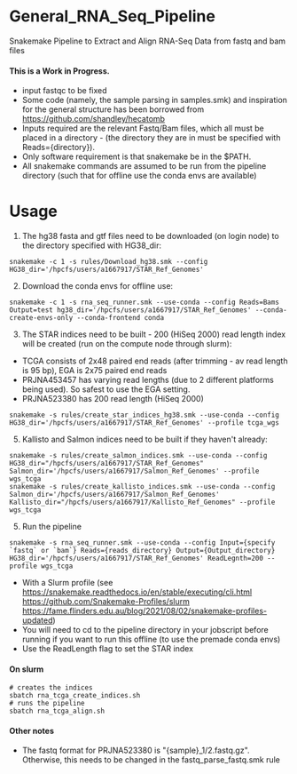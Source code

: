 # General_RNA_Seq_Pipeline
Snakemake Pipeline to Extract and Align RNA-Seq Data from fastq and bam files

#### This is a Work in Progress.

* input fastqc to be fixed
* Some code (namely, the sample parsing in samples.smk) and inspiration for the general structure has been borrowed from https://github.com/shandley/hecatomb
* Inputs required are the relevant Fastq/Bam files, which all must be placed in a directory - (the directory they are in must be specified with Reads={directory}).
* Only software requirement is that snakemake be in the $PATH.
* All snakemake commands are assumed to be run from the pipeline directory (such that for offline use the conda envs are available)

# Usage

1. The hg38 fasta and gtf files need to be downloaded (on login node) to the directory specified with HG38_dir:
```console
snakemake -c 1 -s rules/Download_hg38.smk --config HG38_dir='/hpcfs/users/a1667917/STAR_Ref_Genomes'
```

2. Download the conda envs for offline use:
```console
snakemake -c 1 -s rna_seq_runner.smk --use-conda --config Reads=Bams Output=test hg38_dir='/hpcfs/users/a1667917/STAR_Ref_Genomes' --conda-create-envs-only --conda-frontend conda
```

3. The STAR indices need to be built - 200 (HiSeq 2000) read length index will be created (run on the compute node through slurm):

* TCGA consists of 2x48 paired end reads (after trimming - av read length is 95 bp), EGA is 2x75 paired end reads
* PRJNA453457 has varying read lengths (due to 2 different platforms being used). So safest to use the EGA setting.
* PRJNA523380 has 200 read length (HiSeq 2000)

```console
snakemake -s rules/create_star_indices_hg38.smk --use-conda --config HG38_dir='/hpcfs/users/a1667917/STAR_Ref_Genomes' --profile tcga_wgs
```

5. Kallisto and Salmon indices need to be built if they haven't already:

```console
snakemake -s rules/create_salmon_indices.smk --use-conda --config HG38_dir="/hpcfs/users/a1667917/STAR_Ref_Genomes" Salmon_dir='/hpcfs/users/a1667917/Salmon_Ref_Genomes' --profile wgs_tcga
snakemake -s rules/create_kallisto_indices.smk --use-conda --config Salmon_dir='/hpcfs/users/a1667917/Salmon_Ref_Genomes' Kallisto_dir="/hpcfs/users/a1667917/Kallisto_Ref_Genomes" --profile wgs_tcga
```

5. Run the pipeline

```console
snakemake -s rna_seq_runner.smk --use-conda --config Input={specify `fastq` or `bam`} Reads={reads_directory} Output={Output_directory} HG38_dir='/hpcfs/users/a1667917/STAR_Ref_Genomes' ReadLegnth=200 --profile wgs_tcga
```

* With a Slurm profile (see https://snakemake.readthedocs.io/en/stable/executing/cli.html https://github.com/Snakemake-Profiles/slurm https://fame.flinders.edu.au/blog/2021/08/02/snakemake-profiles-updated)
* You will need to cd to the pipeline directory in your jobscript before running if you want to run this offline (to use the premade conda envs)
* Use the ReadLength flag to set the STAR index

#### On slurm
```console
# creates the indices
sbatch rna_tcga_create_indices.sh
# runs the pipeline
sbatch rna_tcga_align.sh
```

#### Other notes
* The fastq format for PRJNA523380 is "{sample}_1/2.fastq.gz". Otherwise, this needs to be changed in the fastq_parse_fastq.smk rule
